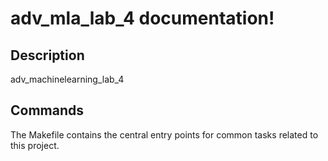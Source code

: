 # adv_mla_lab_4 documentation!

## Description

adv_machinelearning_lab_4

## Commands

The Makefile contains the central entry points for common tasks related to this project.


